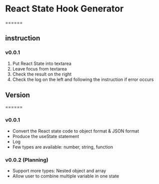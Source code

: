 # React State Hook Generator
======
## instruction
### v0.0.1
1. Put React State into textarea
2. Leave focus from textarea
3. Check the result on the right
4. Check the log on the left and following the instruction if error occurs
## Version
======
### v0.0.1
- Convert the React state code to object format & JSON format
- Produce the useState statement
- Log
- Few types are available: number, string, function 

### v0.0.2 (Planning)
- Support more types: Nested object and array
- Allow user to combine multiple variable in one state